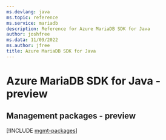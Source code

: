 ```yaml
---
ms.devlang: java
ms.topic: reference
ms.service: mariadb
description: Reference for Azure MariaDB SDK for Java
author: joshfree
ms.data: 11/09/2022
ms.author: jfree
title: Azure MariaDB SDK for Java
---
```

# Azure MariaDB SDK for Java - preview

## Management packages - preview
[!INCLUDE [mgmt-packages](mariadb-mgmt-index.md)]